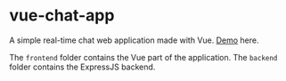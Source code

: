 # vue-chat-app

A simple real-time chat web application made with Vue. [Demo](http://vue-chat-app.lizardgizzards.com/) here.

The `frontend` folder contains the Vue part of the application. The `backend` folder contains the ExpressJS backend.
